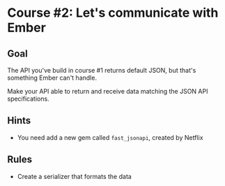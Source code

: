 # Course #2: Let's communicate with Ember

## Goal
The API you've build in course #1 returns default JSON, but that's something Ember can't handle.

Make your API able to return and receive data matching the JSON API specifications.

## Hints
* You need add a new gem called `fast_jsonapi`, created by Netflix

## Rules
* Create a serializer that formats the data
